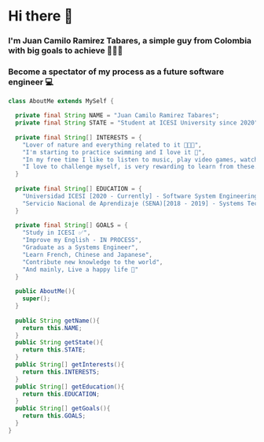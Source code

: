 # Hi there 👋
### I'm Juan Camilo Ramirez Tabares, a simple guy from Colombia with big goals to achieve 🌟🇨🇴

### Become a spectator of my process as a future software engineer 💻

``` java
class AboutMe extends MySelf {

  private final String NAME = "Juan Camilo Ramirez Tabares";
  private final String STATE = "Student at ICESI University since 2020";
  
  private final String[] INTERESTS = {
    "Lover of nature and everything related to it 🌱🌿🍀",
    "I'm starting to practice swimming and I love it 🌊",
    "In my free time I like to listen to music, play video games, watch some Animes and learn about anything",
    "I love to challenge myself, is very rewarding to learn from these. Although it takes me a while to achieve it 😅"
  }
  
  private final String[] EDUCATION = {
    "Universidad ICESI [2020 - Currently] - Software System Engineering",
    "Servicio Nacional de Aprendizaje (SENA)[2018 - 2019] - Systems Technician" 
  }
  
  private final String[] GOALS = {
    "Study in ICESI ✅",
    "Improve my English - IN PROCESS",
    "Graduate as a Systems Engineer",
    "Learn French, Chinese and Japanese",
    "Contribute new knowledge to the world",
    "And mainly, Live a happy life 💖"
  }
  
  public AboutMe(){
    super();
  }
  
  public String getName(){
    return this.NAME;
  }
  public String getState(){
    return this.STATE;
  }
  public String[] getInterests(){
    return this.INTERESTS;
  }
  public String[] getEducation(){
    return this.EDUCATION;
  }  
  public String[] getGoals(){
    return this.GOALS;
  } 
}

```

<!--
**JCamiloRamirezTabares/JCamiloRamirezTabares** is a ✨ _special_ ✨ repository because its `README.md` (this file) appears on your GitHub profile.

Here are some ideas to get you started:

- 🔭 I’m currently working on ...
- 🌱 I’m currently learning ...
- 👯 I’m looking to collaborate on ...
- 🤔 I’m looking for help with ...
- 💬 Ask me about ...
- 📫 How to reach me: ...
- 😄 Pronouns: ...
- ⚡ Fun fact: ...
-->
